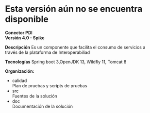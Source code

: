 <h1>Esta versión aún no se encuentra disponible</h1>

<b>Conector PDI </b> <br/>
<b>Versión  4.0 - Spike</b> <br/>

<b>Descripción</b>
Es un componente que facilita el consumo de servicios a través de la plataforma de Interoperabiliad

<b>Tecnologías</b>
Spring boot 3,OpenJDK 13, Wildfly 11, Tomcat 8

<b>Organización:</b><br/>
<ul>
  <li>calidad<br/>
Plan de pruebas y scripts de pruebas <br/></li>
  <li>src<br/>
Fuentes de la solución<br/></li>
  <li>doc<br/>
Documentación de la solución<br/></li>
</ul>

